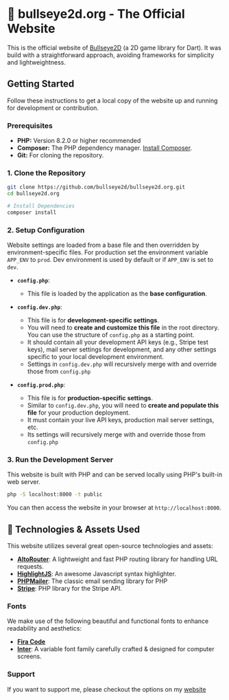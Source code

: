 # 🎯 bullseye2d.org - The Official Website

This is the official website of [Bullseye2D](https://github.com/bullseye2d/bullseye2d) (a 2D game library for Dart). It was build with a straightforward approach, avoiding frameworks for simplicity and lightweightness.

## Getting Started

Follow these instructions to get a local copy of the website up and running for development or contribution.

### Prerequisites

*   **PHP:** Version 8.2.0 or higher recommended
*   **Composer:** The PHP dependency manager. [Install Composer](https://getcomposer.org/download/).
*   **Git:** For cloning the repository.

### 1. Clone the Repository

```bash
git clone https://github.com/bullseye2d/bullseye2d.org.git
cd bullseye2d.org

# Install Dependencies
composer install
```

### 2. Setup Configuration

Website settings are loaded from a base file and then overridden by environment-specific files. For production set the environment variable `APP_ENV` to `prod`. Dev environment is used by default or if `APP_ENV` is set to `dev`.

*   **`config.php`**:
    *   This file is loaded by the application as the **base configuration**.

*   **`config.dev.php`**:
    *   This file is for **development-specific settings**.
    *   You will need to **create and customize this file** in the root directory. You can use the structure of `config.php` as a starting point.
    *   It should contain all your development API keys (e.g., Stripe test keys), mail server settings for development, and any other settings specific to your local development environment.
    *   Settings in `config.dev.php` will recursively merge with and override those from `config.php`

*   **`config.prod.php`**:
    *   This file is for **production-specific settings**.
    *   Similar to `config.dev.php`, you will need to **create and populate this file** for your production deployment.
    *   It must contain your live API keys, production mail server settings, etc.
    *   Its settings will recursively merge with and override those from `config.php`

### 3. Run the Development Server

This website is built with PHP and can be served locally using PHP's built-in web server.

```bash
php -S localhost:8000 -t public
```

You can then access the website in your browser at `http://localhost:8000`.

## 🎨 Technologies & Assets Used

This website utilizes several great open-source technologies and assets:

*   **[AltoRouter](https://github.com/dannyvankooten/AltoRouter)**: A lightweight and fast PHP routing library for handling URL requests.
*   **[HighlightJS](https://highlightjs.org/)**: An awesome Javascript syntax highlighter.
*   **[PHPMailer](https://github.com/PHPMailer/PHPMailer)**: The classic email sending library for PHP
*   **[Stripe](https://github.com/stripe/stripe-php)**: PHP library for the Stripe API.

### Fonts
We make use of the following beautiful and functional fonts to enhance readability and aesthetics:
*   **[Fira Code](https://github.com/tonsky/FiraCode)**
*   **[Inter](https://fonts.google.com/specimen/Inter)**: A variable font family carefully crafted & designed for computer screens.

### Support
If you want to support me, please checkout the options on my [website](https://bullseye2d.org/#licensing)
